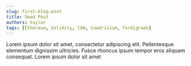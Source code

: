 ```yaml
---
slug: first-blog-post
title: Seed Post
authors: taylor
tags: [Ethereum, Solidity, CAW, Cawdrivium, Tardigrade]
---
```


Lorem ipsum dolor sit amet, consectetur adipiscing elit. Pellentesque elementum dignissim ultricies. Fusce rhoncus ipsum tempor eros aliquam consequat. Lorem ipsum dolor sit amet
